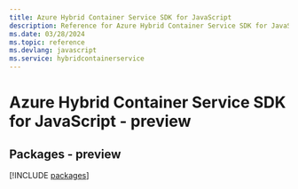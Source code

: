 ```yaml
---
title: Azure Hybrid Container Service SDK for JavaScript
description: Reference for Azure Hybrid Container Service SDK for JavaScript
ms.date: 03/28/2024
ms.topic: reference
ms.devlang: javascript
ms.service: hybridcontainerservice
---
```

# Azure Hybrid Container Service SDK for JavaScript - preview
## Packages - preview
[!INCLUDE [packages](hybrid-container-service-index.md)]